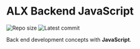# ALX Backend JavaScript

![Repo size](https://img.shields.io/github/repo-size/Anthony-cloud-1/alx-backend-javascript)
![Latest commit](https://img.shields.io/github/last-commit/Anthony-cloud-1/alx-backend-javascript/master)

Back end development concepts with __JavaScript__.
